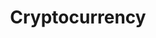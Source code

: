 ---
layout: posts_by_category
categories: cryptocurrency
title: Cryptocurrency
permalink: /category/cryptocurrency
---